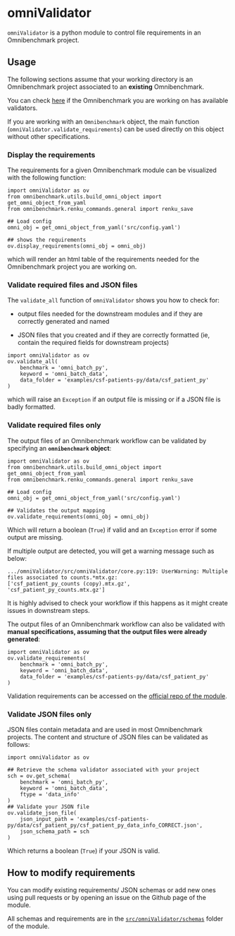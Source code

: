 # omniValidator

`omniValidator` is a python module to control file requirements in an Omnibenchmark project. 

## Usage

The following sections assume that your working directory is an Omnibenchmark project associated to an **existing** Omnibenchmark.

You can check [here](https://github.com/ansonrel/omniValidator/tree/main/src/omniValidator/schemas) if the Omnibenchmark you are working on has available validators. 

If you are working with an `Omnibenchmark` object, the main function (`omniValidator.validate_requirements`) can be used directly on this object without other specifications. 

### Display the requirements

The requirements for a given Omnibenchmark module can be visualized with the following function: 

```
import omniValidator as ov
from omnibenchmark.utils.build_omni_object import get_omni_object_from_yaml
from omnibenchmark.renku_commands.general import renku_save

## Load config
omni_obj = get_omni_object_from_yaml('src/config.yaml')

## shows the requirements
ov.display_requirements(omni_obj = omni_obj)

```

which will render an html table of the requirements needed for the Omnibenchmark project you are working on. 

### Validate required files and JSON files

The `validate_all` function of `omniValidator` shows you how to check for: 

- output files needed for the downstream modules and if they are correctly generated and named

- JSON files that you created and if they are correctly formatted (ie, contain the required fields for downstream projects)

```
import omniValidator as ov
ov.validate_all(
    benchmark = 'omni_batch_py', 
    keyword = 'omni_batch_data', 
    data_folder = 'examples/csf-patients-py/data/csf_patient_py'
)
```

which will raise an `Exception` if an output file is missing or if a JSON file is badly formatted. 

### Validate required files only

The output files of an Omnibenchmark workflow can be validated by specifying an **`omnibenchmark` object**: 

```
import omniValidator as ov
from omnibenchmark.utils.build_omni_object import get_omni_object_from_yaml
from omnibenchmark.renku_commands.general import renku_save

## Load config
omni_obj = get_omni_object_from_yaml('src/config.yaml')

## Validates the output mapping
ov.validate_requirements(omni_obj = omni_obj)

```

Which will return a boolean (`True`) if valid and an `Exception` error if some output are missing. 

If multiple output are detected, you will get a warning message such as below: 

```
.../omniValidator/src/omniValidator/core.py:119: UserWarning: Multiple files associated to counts.*mtx.gz:
['csf_patient_py_counts (copy).mtx.gz', 'csf_patient_py_counts.mtx.gz']
```

It is highly advised to check your workflow if this happens as it might create issues in downstream steps. 

The output files of an Omnibenchmark workflow can also be validated with **manual specifications, assuming that the output files were already generated**: 

```
import omniValidator as ov
ov.validate_requirements(
    benchmark = 'omni_batch_py', 
    keyword = 'omni_batch_data', 
    data_folder = 'examples/csf-patients-py/data/csf_patient_py'
)
```

Validation requirements can be accessed on the [official repo of the module](https://github.com/omnibenchmark/omniValidator/tree/main/src/omniValidator/schemas). 

### Validate JSON files only

JSON files contain metadata and are used in most Omnibenchmark projects. The content and structure of JSON files  can be validated as follows: 


```
import omniValidator as ov

## Retrieve the schema validator associated with your project
sch = ov.get_schema(
    benchmark = 'omni_batch_py', 
    keyword = 'omni_batch_data', 
    ftype = 'data_info'
)
## Validate your JSON file
ov.validate_json_file(
    json_input_path = 'examples/csf-patients-py/data/csf_patient_py/csf_patient_py_data_info_CORRECT.json', 
    json_schema_path = sch
)
```

Which returns a boolean (`True`) if your JSON is valid. 

## How to modify requirements

You can modify existing requirements/ JSON schemas or add new ones using pull requests or by opening an issue on the Github page of the module. 

All schemas and requirements are in the [`src/omniValidator/schemas`](https://github.com/ansonrel/omniValidator/tree/main/src/omniValidator/schemas) folder of the module. 